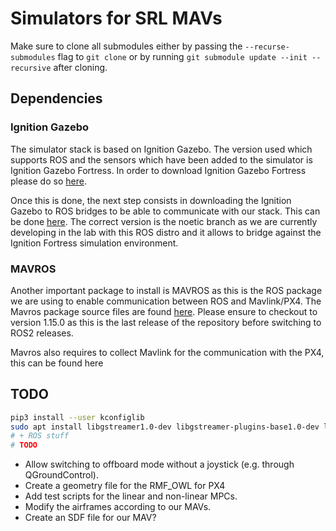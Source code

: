 # Simulators for SRL MAVs

Make sure to clone all submodules either by passing the `--recurse-submodules`
flag to `git clone` or by running `git submodule update --init --recursive`
after cloning.


## Dependencies

### Ignition Gazebo

The simulator stack is based on Ignition Gazebo. The version used which
supports ROS and the sensors which have been added to the simulator is Ignition
Gazebo Fortress. In order to download Ignition Gazebo Fortress please do so
[here](https://gazebosim.org/docs/fortress/install).

Once this is done, the next step consists in downloading the Ignition Gazebo to
ROS bridges to be able to communicate with our stack. This can be done
[here](https://github.com/gazebosim/ros_gz/tree/noetic). The correct version is
the noetic branch as we are currently developing in the lab with this ROS
distro and it allows to bridge against the Ignition Fortress simulation
environment.

### MAVROS

Another important package to install is MAVROS as this is the ROS package we
are using to enable communication between ROS and Mavlink/PX4. The Mavros
package source files are found
[here](https://github.com/mavlink/mavros/tree/1.15.0). Please ensure to
checkout to version 1.15.0 as this is the last release of the repository before
switching to ROS2 releases.

Mavros also requires to collect Mavlink for the communication with the PX4,
this can be found here


## TODO

``` sh
pip3 install --user kconfiglib
sudo apt install libgstreamer1.0-dev libgstreamer-plugins-base1.0-dev libignition-gazebo3-dev
# + ROS stuff
# TODO
```

* Allow switching to offboard mode without a joystick (e.g. through
  QGroundControl).
* Create a geometry file for the RMF_OWL for PX4
* Add test scripts for the linear and non-linear MPCs.
* Modify the airframes according to our MAVs.
* Create an SDF file for our MAV?
